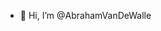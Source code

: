 - 👋 Hi, I’m @AbrahamVanDeWalle


<!---
AbrahamVanDeWalle/AbrahamVanDeWalle is a ✨ special ✨ repository because its `README.md` (this file) appears on your GitHub profile.
You can click the Preview link to take a look at your changes.
--->
